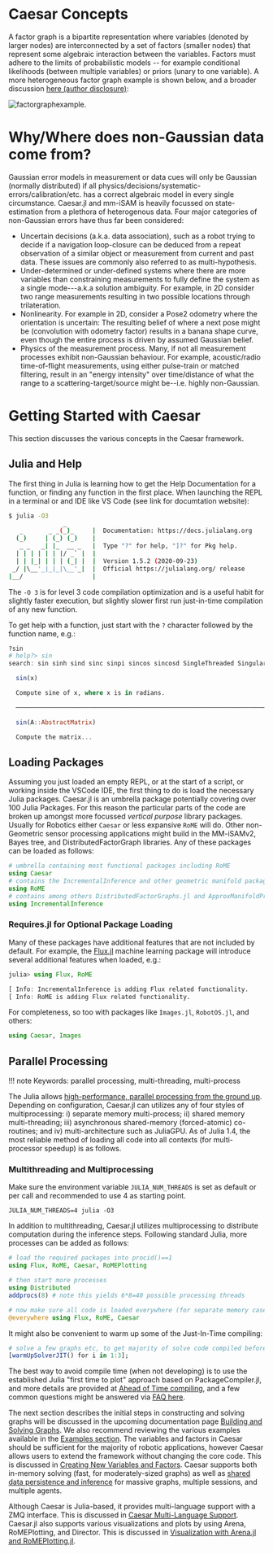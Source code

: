 # Caesar Concepts

A factor graph is a bipartite representation where variables (denoted by larger nodes) are interconnected by a set of factors (smaller nodes) that represent some algebraic interaction between the variables.  Factors must adhere to the limits of probabilistic models -- for example conditional likelihoods (between multiple variables) or priors (unary to one variable).  A more heterogeneous factor graph example is shown below, and a broader discussion [here (author disclosure)](https://darchive.mblwhoilibrary.org/bitstream/handle/1912/9305/Fourie_thesis.pdf?sequence=1):

![factorgraphexample](https://user-images.githubusercontent.com/6412556/41196136-e5b05f98-6c07-11e8-8f26-7318e5085cc0.png).

# Why/Where does non-Gaussian data come from?

Gaussian error models in measurement or data cues will only be Gaussian (normally distributed) if all physics/decisions/systematic-errors/calibration/etc. has a correct algebraic model in every single circumstance.  Caesar.jl and mm-iSAM is heavily focussed on state-estimation from a plethora of heterogenous data.  Four major categories of non-Gaussian errors have thus far been considered:
- Uncertain decisions (a.k.a. data association), such as a robot trying to decide if a navigation loop-closure can be deduced from a repeat observation of a similar object or measurement from current and past data.  These issues are commonly also referred to as multi-hypothesis.
- Under-determined or under-defined systems where there are more variables than constraining measurements to fully define the system as a single mode---a.k.a solution ambiguity.  For example, in 2D consider two range measurements resulting in two possible locations through trilateration.
- Nonlinearity.  For example in 2D, consider a Pose2 odometry where the orientation is uncertain:  The resulting belief of where a next pose might be (convolution with odometry factor) results in a banana shape curve, even though the entire process is driven by assumed Gaussian belief.
- Physics of the measurement process.  Many, if not all measurement processes exhibit non-Gaussian behaviour.  For example, acoustic/radio time-of-flight measurements, using either pulse-train or matched filtering, result in an "energy intensity" over time/distance of what the range to a scattering-target/source might be--i.e. highly non-Gaussian.

# Getting Started with Caesar

This section discusses the various concepts in the Caesar framework.

## Julia and Help

The first thing in Julia is learning how to get the Help Documentation for a function, or finding any function in the first place.  When launching the REPL in a terminal or and IDE like VS Code (see link for documtation website):
```bash
$ julia -O3
               _
   _       _ _(_)_     |  Documentation: https://docs.julialang.org
  (_)     | (_) (_)    |
   _ _   _| |_  __ _   |  Type "?" for help, "]?" for Pkg help.
  | | | | | | |/ _` |  |
  | | |_| | | | (_| |  |  Version 1.5.2 (2020-09-23)
 _/ |\__'_|_|_|\__'_|  |  Official https://julialang.org/ release
|__/                   |
```

The `-O 3` is for level 3 code compilation optimization and is a useful habit for slightly faster execution, but slightly slower first run just-in-time compilation of any new function.

To get help with a function, just start with the `?` character followed by the function name, e.g.:
```julia
?sin
# help?> sin
search: sin sinh sind sinc sinpi sincos sincosd SingleThreaded SingularException asin using isinf asinh asind isinteger isinteractive

  sin(x)

  Compute sine of x, where x is in radians.

  ─────────────────────────────────────────────────────────────────────────────────────────────────────────────────────────────────────────

  sin(A::AbstractMatrix)

  Compute the matrix...
```

## Loading Packages

Assuming you just loaded an empty REPL, or at the start of a script, or working inside the VSCode IDE, the first thing to do is load the necessary Julia packages.  Caesar.jl is an umbrella package potentially covering over 100 Julia Packages.  For this reason the particular parts of the code are broken up amongst more focussed *vertical purpose* library packages.  Usually for Robotics either `Caesar` or less expansive `RoME` will do.  Other non-Geometric sensor processing applications might build in the MM-iSAMv2, Bayes tree, and DistributedFactorGraph libraries.  Any of these packages can be loaded as follows:

```julia
# umbrella containing most functional packages including RoME
using Caesar
# contains the IncrementalInference and other geometric manifold packages
using RoME
# contains among others DistributedFactorGraphs.jl and ApproxManifoldProducts.jl
using IncrementalInference
```

### Requires.jl for Optional Package Loading

Many of these packages have additional features that are not included by default.  For example, the [Flux.jl](https://fluxml.ai/Flux.jl/stable/) machine learning package will introduce several additional features when loaded, e.g.:
```julia
julia> using Flux, RoME

[ Info: IncrementalInference is adding Flux related functionality.
[ Info: RoME is adding Flux related functionality.
```

For completeness, so too with packages like `Images.jl`, `RobotOS.jl`, and others:
```julia
using Caesar, Images
```

## Parallel Processing

!!! note
    Keywords: parallel processing, multi-threading, multi-process

The Julia allows [high-performance, parallel processing from the ground up](https://docs.julialang.org/en/v1/manual/parallel-computing/).  Depending on configuration, Caesar.jl can utilizes any of four styles of multiprocessing: i) separate memory multi-process; ii) shared memory multi-threading; iii) asynchronous shared-memory (forced-atomic) co-routines; and iv) multi-architecture such as JuliaGPU.  As of Julia 1.4, the most reliable method of loading all code into all contexts (for multi-processor speedup) is as follows.

### Multithreading and Multiprocessing

Make sure the environment variable `JULIA_NUM_THREADS` is set as default or per call and recommended to use 4 as starting point.
```
JULIA_NUM_THREADS=4 julia -O3
```

In addition to multithreading, Caesar.jl utilizes multiprocessing to distribute computation during the inference steps.  Following standard Julia, more processes can be added as follows:
```julia
# load the required packages into procid()==1
using Flux, RoME, Caesar, RoMEPlotting

# then start more processes
using Distributed
addprocs(8) # note this yields 6*8=40 possible processing threads

# now make sure all code is loaded everywhere (for separate memory cases)
@everywhere using Flux, RoME, Caesar
```

It might also be convenient to warm up some of the Just-In-Time compiling:
```julia
# solve a few graphs etc, to get majority of solve code compiled before running a robot.
[warmUpSolverJIT() for i in 1:3];
```

The best way to avoid compile time (when not developing) is to use the established Julia "first time to plot" approach based on PackageCompiler.jl, and more details are provided at [Ahead of Time compiling](https://juliarobotics.org/Caesar.jl/latest/installation_environment/#Ahead-Of-Time-Compile-RoME.so), and a few common questions might be answered via [FAQ here](https://juliarobotics.org/Caesar.jl/latest/faq/#Static,-Shared-Object-.so-Compilation).


The next section describes the initial steps in constructing and solving graphs will be discussed in the upcoming documentation page [Building and Solving Graphs](building_graphs.md).  We also recommend reviewing the various examples available in the [Examples section](../examples/examples.md).  The variables and factors in Caesar should be sufficient for the majority of robotic applications, however Caesar allows users to extend the framework without changing the core code. This is discussed in [Creating New Variables and Factors](adding_variables_factors.md).  Caesar supports both in-memory solving (fast, for moderately-sized graphs) as well as [shared data persistence and inference](database_interactions.md) for massive graphs, multiple sessions, and multiple agents.

Although Caesar is Julia-based, it provides multi-language support with a ZMQ interface. This is discussed in [Caesar Multi-Language Support](multilang.md).  Caesar.jl also supports various visualizations and plots by using Arena, RoMEPlotting, and Director. This is discussed in [Visualization with Arena.jl and RoMEPlotting.jl](arena_visualizations.md).
